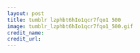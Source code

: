 ```yaml
---
layout: post
title: tumblr lzphbt6hIo1qcr7fqo1 500
image: tumblr_lzphbt6hIo1qcr7fqo1_500.gif
credit_name: 
credit_url:
---
```



